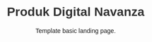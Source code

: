 <!-- HTML LANDING PAGE BASIC
Navanza Digital Lab
Cara pakai:
1. Edit teks sesuai produkmu
2. Upload ke hosting / Netlify / Vercel
🔥 Untuk versi premium multi section + button CTA, beli di Lynk: https://lynk.id/navanza
-->

<!DOCTYPE html>
<html lang="id">
<head>
  <meta charset="UTF-8" />
  <meta name="viewport" content="width=device-width, initial-scale=1.0"/>
  <title>Navanza Digital Lab</title>
  <style>
    body { font-family: sans-serif; text-align: center; margin-top: 100px; }
    h1 { color: #333; }
  </style>
</head>
<body>
  <h1>Produk Digital Navanza</h1>
  <p>Template basic landing page.</p>
</body>
</html>
